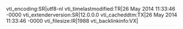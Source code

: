 vti_encoding:SR|utf8-nl
vti_timelastmodified:TR|26 May 2014 11:33:46 -0000
vti_extenderversion:SR|12.0.0.0
vti_cacheddtm:TX|26 May 2014 11:33:46 -0000
vti_filesize:IR|1988
vti_backlinkinfo:VX|
